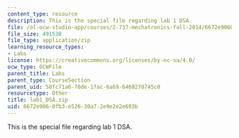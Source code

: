 ```yaml
---
content_type: resource
description: This is the special file regarding lab 1 DSA.
file: /ol-ocw-studio-app/courses/2-737-mechatronics-fall-2014/6672e9060fb3e52630a72e9e2e2e693b_lab1_DSA.zip
file_size: 491538
file_type: application/zip
learning_resource_types:
- Labs
license: https://creativecommons.org/licenses/by-nc-sa/4.0/
ocw_type: OCWFile
parent_title: Labs
parent_type: CourseSection
parent_uid: 58fc71a6-70de-17ac-6a69-64602f8745c0
resourcetype: Other
title: lab1_DSA.zip
uid: 6672e906-0fb3-e526-30a7-2e9e2e2e693b
---
```

This is the special file regarding lab 1 DSA.